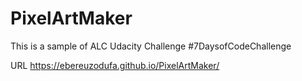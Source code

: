 # PixelArtMaker

This is a sample of ALC Udacity Challenge #7DaysofCodeChallenge


  URL https://ebereuzodufa.github.io/PixelArtMaker/
